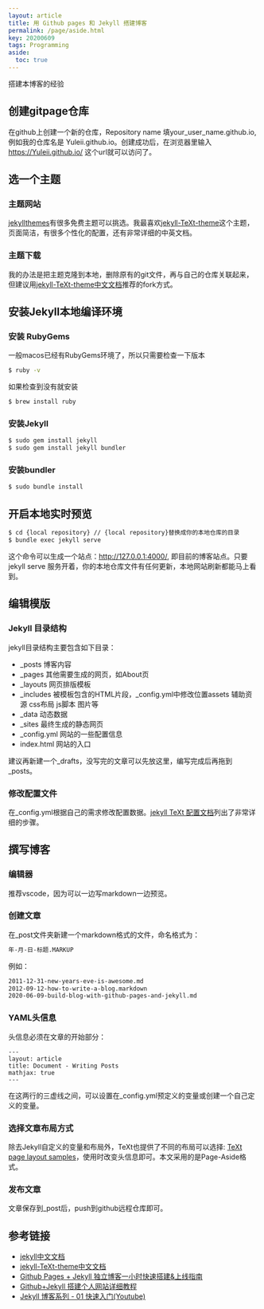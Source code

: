 ```yaml
---
layout: article
title: 用 Github pages 和 Jekyll 搭建博客
permalink: /page/aside.html
key: 20200609
tags: Programming
aside:
  toc: true
---
```



搭建本博客的经验

<!--more-->


## 创建gitpage仓库
在github上创建一个新的仓库，Repository name 填your_user_name.github.io, 例如我的仓库名是 Yuleii.github.io。创建成功后，在浏览器里输入 https://Yuleii.github.io/ 这个url就可以访问了。

## 选一个主题
### 主题网站
[jekyllthemes](http://jekyllthemes.org/)有很多免费主题可以挑选。我最喜欢[jekyll-TeXt-theme](https://github.com/kitian616/jekyll-TeXt-theme)这个主题，页面简洁，有很多个性化的配置，还有非常详细的中英文档。

### 主题下载
我的办法是把主题克隆到本地，删除原有的git文件，再与自己的仓库关联起来，但建议用[jekyll-TeXt-theme中文文档](https://tianqi.name/jekyll-TeXt-theme/docs/zh/quick-start)推荐的fork方式。

## 安装Jekyll本地编译环境
### 安装 RubyGems

一般macos已经有RubyGems环境了，所以只需要检查一下版本

```bash
$ ruby -v
```
如果检查到没有就安装
```bash
$ brew install ruby
```

### 安装Jekyll

```bash
$ sudo gem install jekyll
$ sudo gem install jekyll bundler
```
### 安装bundler
```bash
$ sudo bundle install
```
## 开启本地实时预览
```bash
$ cd {local repository} // {local repository}替换成你的本地仓库的目录
$ bundle exec jekyll serve
```
这个命令可以生成一个站点：http://127.0.0.1:4000/, 即目前的博客站点。只要 jekyll serve 服务开着，你的本地仓库文件有任何更新，本地网站刷新都能马上看到。

## 编辑模版
### Jekyll 目录结构
jekyll目录结构主要包含如下目录：
- _posts 博客内容
- _pages 其他需要生成的网页，如About页
- _layouts 网页排版模板
- _includes 被模板包含的HTML片段，_config.yml中修改位置assets 辅助资源 css布局 js脚本 图片等
- _data 动态数据
- _sites 最终生成的静态网页
- _config.yml 网站的一些配置信息
- index.html 网站的入口


建议再新建一个_drafts，没写完的文章可以先放这里，编写完成后再拖到_posts。

### 修改配置文件
在_config.yml根据自己的需求修改配置数据。[jekyll TeXt 配置文档](https://tianqi.name/jekyll-TeXt-theme/docs/zh/configuration)列出了非常详细的步骤。


## 撰写博客
### 编辑器
推荐vscode，因为可以一边写markdown一边预览。
### 创建文章
在_post文件夹新建一个markdown格式的文件，命名格式为：
```md
年-月-日-标题.MARKUP
```
例如：
```md
2011-12-31-new-years-eve-is-awesome.md
2012-09-12-how-to-write-a-blog.markdown
2020-06-09-build-blog-with-github-pages-and-jekyll.md

```

### YAML头信息
头信息必须在文章的开始部分：
```
---
layout: article
title: Document - Writing Posts
mathjax: true
---
```
在这两行的三虚线之间，可以设置在_config.yml预定义的变量或创建一个自己定义的变量。

### 选择文章布局方式
除去Jekyll自定义的变量和布局外，TeXt也提供了不同的布局可以选择: [TeXt page layout samples](https://tianqi.name/jekyll-TeXt-theme/samples.html)，使用时改变头信息即可。本文采用的是Page-Aside格式。

### 发布文章
文章保存到_post后，push到github远程仓库即可。


## 参考链接
- [jekyll中文文档](http://jekyllcn.com/)
- [jekyll-TeXt-theme中文文档](https://tianqi.name/jekyll-TeXt-theme/docs/zh/quick-start)  
- [Github Pages + Jekyll 独立博客一小时快速搭建&上线指南](https://www.jianshu.com/p/7593508666f8)  
- [Github+Jekyll 搭建个人网站详细教程](https://www.jianshu.com/p/9f71e260925d)  
- [Jekyll 博客系列 - 01 快速入门(Youtube)](https://youtu.be/Zt_QzSbyDcw)